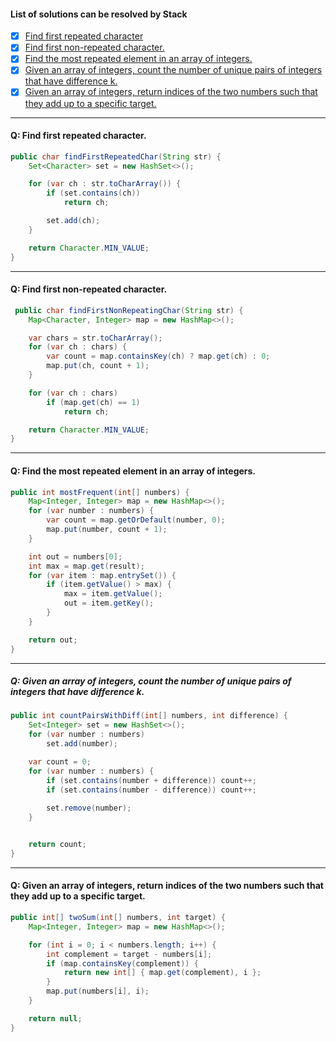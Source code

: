 #### List of solutions can be resolved by Stack
- [x] [Find first repeated character](#q-find-first-repeated-character)
- [x] [Find first non-repeated character.](#q-find-first-non-repeated-character)
- [x] [Find the most repeated element in an array of integers.](#q-find-the-most-repeated-element-in-an-array-of-integers)
- [x] [Given an array of integers, count the number of unique pairs of integers that have difference k.](#q-given-an-array-of-integers-count-the-number-of-unique-pairs-of-integers-that-have-difference-k)
- [x] [Given an array of integers, return indices of the two numbers such that they add up to a specific target.](#q-given-an-array-of-integers-return-indices-of-the-two-numbers-such-that-they-add-up-to-a-specific-target)
---
#### Q: Find first repeated character.
```Java
public char findFirstRepeatedChar(String str) {
    Set<Character> set = new HashSet<>();

    for (var ch : str.toCharArray()) {
        if (set.contains(ch))
            return ch;

        set.add(ch);
    }

    return Character.MIN_VALUE;
}
```
---
#### Q: Find first non-repeated character.
```Java
 public char findFirstNonRepeatingChar(String str) {
    Map<Character, Integer> map = new HashMap<>();

    var chars = str.toCharArray();
    for (var ch : chars) {
        var count = map.containsKey(ch) ? map.get(ch) : 0;
        map.put(ch, count + 1);
    }

    for (var ch : chars)
        if (map.get(ch) == 1)
            return ch;

    return Character.MIN_VALUE;
}

```
---
#### Q: Find the most repeated element in an array of integers.
```Java
public int mostFrequent(int[] numbers) {
    Map<Integer, Integer> map = new HashMap<>();
    for (var number : numbers) {
        var count = map.getOrDefault(number, 0);
        map.put(number, count + 1);
    }

    int out = numbers[0];
    int max = map.get(result);
    for (var item : map.entrySet()) {
        if (item.getValue() > max) {
            max = item.getValue();
            out = item.getKey();
        }
    }

    return out;
}
```
---
##### Q: Given an array of integers, count the number of unique pairs of integers that have difference k.
```Java
public int countPairsWithDiff(int[] numbers, int difference) {
    Set<Integer> set = new HashSet<>();
    for (var number : numbers)
        set.add(number);

    var count = 0;
    for (var number : numbers) {
        if (set.contains(number + difference)) count++;
        if (set.contains(number - difference)) count++;
        
        set.remove(number);
    }


    return count;
}
```
---
#### Q: Given an array of integers, return indices of the two numbers such that they add up to a specific target.
```Java
public int[] twoSum(int[] numbers, int target) {
    Map<Integer, Integer> map = new HashMap<>();

    for (int i = 0; i < numbers.length; i++) {
        int complement = target - numbers[i];
        if (map.containsKey(complement)) {
            return new int[] { map.get(complement), i };
        }
        map.put(numbers[i], i);
    }

    return null;
}
```
